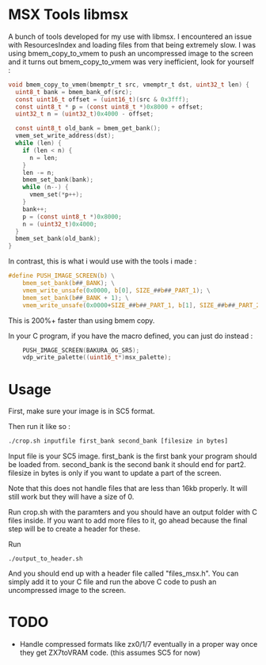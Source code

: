 MSX Tools libmsx
================

A bunch of tools developed for my use with libmsx.
I encountered an issue with ResourcesIndex and loading files from that being extremely slow.
I was using bmem_copy_to_vmem to push an uncompressed image to the screen and it turns out
bmem_copy_to_vmem was very inefficient, look for yourself :
```c
void bmem_copy_to_vmem(bmemptr_t src, vmemptr_t dst, uint32_t len) {
  uint8_t bank = bmem_bank_of(src);
  const uint16_t offset = (uint16_t)(src & 0x3fff);
  const uint8_t * p = (const uint8_t *)0x8000 + offset;
  uint32_t n = (uint32_t)0x4000 - offset;

  const uint8_t old_bank = bmem_get_bank();
  vmem_set_write_address(dst);
  while (len) {
    if (len < n) {
      n = len;
    }
    len -= n;
    bmem_set_bank(bank);
    while (n--) {
      vmem_set(*p++);
    }
    bank++;
    p = (const uint8_t *)0x8000;
    n = (uint32_t)0x4000;
  }
  bmem_set_bank(old_bank);
}
```

In contrast, this is what i would use with the tools i made :
```c
#define PUSH_IMAGE_SCREEN(b) \
    bmem_set_bank(b##_BANK); \
    vmem_write_unsafe(0x0000, b[0], SIZE_##b##_PART_1); \
    bmem_set_bank(b##_BANK + 1); \
    vmem_write_unsafe(0x0000+SIZE_##b##_PART_1, b[1], SIZE_##b##_PART_2);
```

This is 200%+ faster than using bmem copy.

In your C program, if you have the macro defined,
you can just do instead :
```c
    PUSH_IMAGE_SCREEN(BAKURA_OG_SR5);
	vdp_write_palette((uint16_t*)msx_palette);
```

# Usage

First, make sure your image is in SC5 format.

Then run it like so :
```sh
./crop.sh inputfile first_bank second_bank [filesize in bytes]
```

Input file is your SC5 image.
first_bank is the first bank your program should be loaded from.
second_bank is the second bank it should end for part2.
filesize in bytes is only if you want to update a part of the screen.

Note that this does not handle files that are less than 16kb properly.
It will still work but they will have a size of 0.

Run crop.sh with the paramters and you should have an output folder with C files inside.
If you want to add more files to it, go ahead because the final step will be to create a header for these.

Run
```
./output_to_header.sh
```

And you should end up with a header file called "files_msx.h".
You can simply add it to your C file and run the above C code to push an uncompressed image to the screen.


# TODO

- Handle compressed formats like zx0/1/7 eventually in a proper way once they get ZX7toVRAM code. (this assumes SC5 for now)

